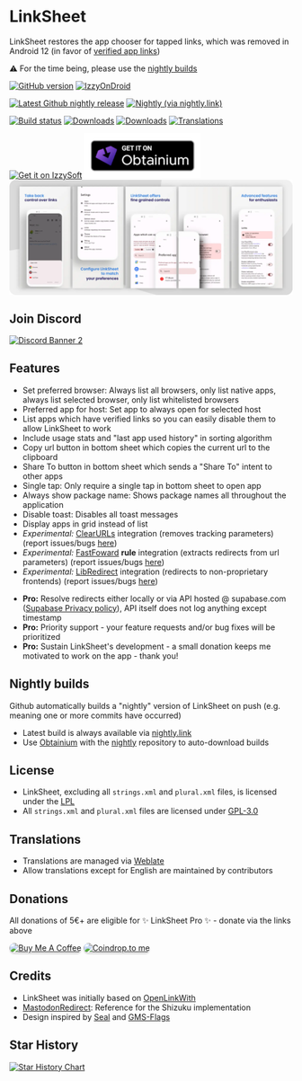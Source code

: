 <!-- ---------- Mascot ---------- -->
<div align="">
  <h1>LinkSheet</h1>
 </div>



<!-- ---------- Description ---------- -->
<div align="">

LinkSheet restores the app chooser for tapped links, which was removed in Android 12 (in favor of [verified app links](https://developer.android.com/training/app-links/verify-android-applinks))

</div>


<!-- ---------- Badges ---------- -->
<div align="">

⚠️ For the time being, please use the [nightly builds](#nightly-builds)

[![GitHub version](https://img.shields.io/github/v/release/LinkSheet/LinkSheet)](https://github.com/LinkSheet/LinkSheet/releases/latest)
[![IzzyOnDroid](https://img.shields.io/endpoint?url=https://apt.izzysoft.de/fdroid/api/v1/shield/fe.linksheet)](https://apt.izzysoft.de/fdroid/index/apk/fe.linksheet)

[![Latest Github nightly release](https://img.shields.io/github/v/release/LinkSheet/nightly?label=nightly%20github&color=orange)](https://github.com/LinkSheet/nightly/releases/latest)
[![Nightly (via nightly.link)](https://img.shields.io/badge/nightly-latest-orange?label=nightly.link&color=orange)](https://nightly.link/LinkSheet/nightly/workflows/build-nightly/master/linksheet-nightly.zip)

[![Build status](https://img.shields.io/github/actions/workflow/status/LinkSheet/LinkSheet/build-nightly.yml)](https://github.com/LinkSheet/LinkSheet/actions/workflows/build-nightly.yml)
[![Downloads](https://img.shields.io/github/downloads/LinkSheet/LinkSheet/total)](https://github.com/LinkSheet/LinkSheet/releases)
[![Downloads](https://img.shields.io/github/downloads/LinkSheet/nightly/total?color=orange)](https://github.com/LinkSheet/nightly/releases)
[![Translations](https://img.shields.io/weblate/progress/linksheet)](https://hosted.weblate.org/projects/linksheet/)

</div>

<!-- ---------- Download ---------- -->
<div align="">
    <a href="https://apt.izzysoft.de/fdroid/index/apk/fe.linksheet" target="_blank"><img
            src="readme/IzzyOnDroid.png"
            alt="Get it on IzzySoft" height="80" /></a>
   <a href="https://apps.obtainium.imranr.dev/redirect.html?r=obtainium://app/%7B%22id%22%3A%22fe.linksheet.nightly%22%2C%22url%22%3A%22https%3A%2F%2Fgithub.com%2FLinkSheet%2Fnightly%22%2C%22author%22%3A%221fexd%22%2C%22name%22%3A%22LinkSheet%20Nightly%22%2C%22preferredApkIndex%22%3A0%2C%22additionalSettings%22%3A%22%7B%5C%22includePrereleases%5C%22%3Atrue%2C%5C%22fallbackToOlderReleases%5C%22%3Atrue%2C%5C%22filterReleaseTitlesByRegEx%5C%22%3A%5C%22%5C%22%2C%5C%22filterReleaseNotesByRegEx%5C%22%3A%5C%22%5C%22%2C%5C%22verifyLatestTag%5C%22%3Afalse%2C%5C%22dontSortReleasesList%5C%22%3Afalse%2C%5C%22useLatestAssetDateAsReleaseDate%5C%22%3Afalse%2C%5C%22trackOnly%5C%22%3Afalse%2C%5C%22versionExtractionRegEx%5C%22%3A%5C%22%5C%22%2C%5C%22matchGroupToUse%5C%22%3A%5C%22%5C%22%2C%5C%22versionDetection%5C%22%3Afalse%2C%5C%22releaseDateAsVersion%5C%22%3Afalse%2C%5C%22useVersionCodeAsOSVersion%5C%22%3Afalse%2C%5C%22apkFilterRegEx%5C%22%3A%5C%22LinkSheet.Nightly%5C%22%2C%5C%22invertAPKFilter%5C%22%3Atrue%2C%5C%22autoApkFilterByArch%5C%22%3Atrue%2C%5C%22appName%5C%22%3A%5C%22%5C%22%2C%5C%22shizukuPretendToBeGooglePlay%5C%22%3Afalse%2C%5C%22exemptFromBackgroundUpdates%5C%22%3Afalse%2C%5C%22skipUpdateNotifications%5C%22%3Afalse%2C%5C%22about%5C%22%3A%5C%22Restore%20link%20control%20on%20Android%2012%2B%5C%22%7D%22%7D" target="_blank"><img
            src="readme/badge_obtainium.png"
            alt="Get it on Obtainium" height="80" /></a>

</div>




<!-- ---------- Screenshots ---------- -->
<div align="">
  <div style="display: flex;">
    <img src="readme/screenshots.webp">
  </div>
 </div>

## Join Discord

<div align="">
  <a href="https://discord.gg/XndZet2pWF"><img src="https://discordapp.com/api/guilds/1137845851344081038/widget.png?style=banner2" alt="Discord Banner 2"/></a>
</div>

## Features

* Set preferred browser: Always list all browsers, only list native apps, always list selected browser, only list
  whitelisted browsers
* Preferred app for host: Set app to always open for selected host
* List apps which have verified links so you can easily disable them to allow LinkSheet to work
* Include usage stats and "last app used history" in sorting algorithm
* Copy url button in bottom sheet which copies the current url to the clipboard
* Share To button in bottom sheet which sends a "Share To" intent to other apps
* Single tap: Only require a single tap in bottom sheet to open app
* Always show package name: Shows package names all throughout the application
* Disable toast: Disables all toast messages
* Display apps in grid instead of list
* *Experimental:* [ClearURLs](https://github.com/ClearURLs) integration (removes tracking parameters) (report
  issues/bugs [here](https://github.com/1fexd/clearurlkt))
* *Experimental:* [FastFoward](https://github.com/FastForwardTeam/FastForward) **rule** integration (extracts redirects
  from url parameters) (report issues/bugs [here](https://github.com/1fexd/fastforwardkt))
* *Experimental:* [LibRedirect](https://github.com/libredirect/libredirect) integration (redirects to non-proprietary
  frontends) (report issues/bugs [here](https://github.com/1fexd/libredirectkt))

<ul>
  <li><strong>Pro:</strong> Resolve redirects either locally or via API hosted @ supabase.com (<a href="https://supabase.com/privacy">Supabase Privacy policy</a>), API itself does not log anything except timestamp</li>
  <li><strong>Pro:</strong> Priority support - your feature requests and/or bug fixes will be prioritized</li>
  <li><strong>Pro:</strong> Sustain LinkSheet's development - a small donation keeps me motivated to work on the app - thank you!</li>
</ul>

## Nightly builds

Github automatically builds a "nightly" version of LinkSheet on push (e.g. meaning one or more commits have occurred)

* Latest build is always available via [nightly.link](https://nightly.link/LinkSheet/LinkSheet/workflows/build-nightly/master/linksheet-nightly.zip)
* Use [Obtainium](https://github.com/ImranR98/Obtainium) with the [nightly](https://github.com/LinkSheet/nightly) repository to auto-download builds
  
## License

* LinkSheet, excluding all `strings.xml` and `plural.xml` files, is licensed under the [LPL](LICENSE)
* All `strings.xml` and `plural.xml` files are licensed under [GPL-3.0](LICENSE_STRINGS)

## Translations

* Translations are managed via [Weblate](https://hosted.weblate.org/projects/linksheet/)
* Allow translations except for English are maintained by contributors

## Donations

All donations of 5€+ are eligible for ✨ LinkSheet Pro ✨ - donate via the links above

<div align="">
    <a href="https://www.buymeacoffee.com/1fexd" target="_blank"><img
            src="https://www.buymeacoffee.com/assets/img/custom_images/orange_img.png"
            alt="Buy Me A Coffee"
            style="border-radius: 10px; height: 41px !important;width: 174px !important;box-shadow: 0px 3px 2px 0px rgba(190, 190, 190, 0.5) !important;-webkit-box-shadow: 0px 3px 2px 0px rgba(190, 190, 190, 0.5) !important;" /></a>
    <a href="https://coindrop.to/fexd" target="_blank">
        <img src="https://coindrop.to/embed-button.png" alt="Coindrop.to me" style="border-radius: 10px; !important; height: 41px !important;width: 174px !important;box-shadow: 0px 3px 2px 0px rgba(190, 190, 190, 0.5) !important;-webkit-box-shadow: 0px 3px 2px 0px rgba(190, 190, 190, 0.5) !important;" />
    </a>
</div>

## Credits

* LinkSheet was initially based on [OpenLinkWith](https://github.com/tasomaniac/OpenLinkWith)
* [MastodonRedirect](https://github.com/zacharee/MastodonRedirect): Reference for the Shizuku implementation
* Design inspired by [Seal](https://github.com/JunkFood02/Seal) and [GMS-Flags](https://github.com/polodarb/GMS-Flags)

## Star History

<a href="https://star-history.com/#LinkSheet/LinkSheet&Date">
 <picture>
   <source media="(prefers-color-scheme: dark)" srcset="https://api.star-history.com/svg?repos=LinkSheet/LinkSheet&type=Date&theme=dark" />
   <source media="(prefers-color-scheme: light)" srcset="https://api.star-history.com/svg?repos=LinkSheet/LinkSheet&type=Date" />
   <img alt="Star History Chart" src="https://api.star-history.com/svg?repos=LinkSheet/LinkSheet&type=Date" />
 </picture>
</a>
